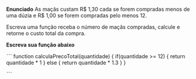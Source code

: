 
**Enunciado**
As maçãs custam R$ 1,30 cada se forem compradas menos de uma dúzia e R$ 1,00 se forem compradas pelo menos 12.

Escreva uma função receba o número de maçãs compradas, calcule e retorne o custo total da compra.

**Escreva sua função abaixo**

ˋˋˋ
function calculaPrecoTotal(quantidade) {
  if(quantidade >= 12) {
    return quantidade * 1
  } else {
    return quantidade * 1.3
  }
}

ˋˋˋ